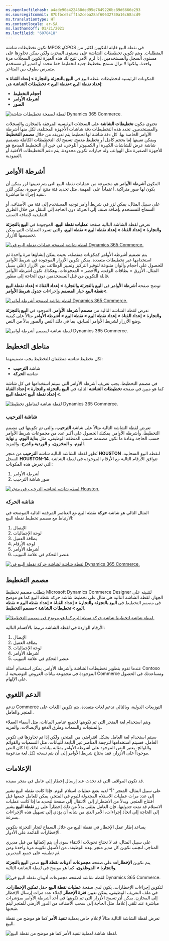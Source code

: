 ```yaml
---
ms.openlocfilehash: a4ade90a422468ded95e7649226bc89d6666e293
ms.sourcegitcommit: 87bfbce5cff1a2ceba28af60632730a16c68acd9
ms.translationtype: HT
ms.contentlocale: ar-SA
ms.lasthandoff: 01/21/2021
ms.locfileid: "6070418"
---
```

تكون تخطيطات شاشة MPOS وCPOS في نقطة البيع قابلة للتكوين لكثير من المتطلبات. ويتم تكوين تخطيطات الشاشة على مستوى المخزن ولكن يمكن تجاوزها على مستوى السجل والمستخدمين، إذا لزم الأمر. تتيح لك هذه الميزة تكوين السجلات مرة واحدة، ولكنها لا تزال تسمح بتخطيط جديد لتخطيط خط محدد أو لمدير أو مستخدم متمرس يطوف بين المتاجر. 

المكونات الرئيسية لتخطيطات نقطة البيع في **البيع بالتجزئة والتجارة > إعداد القناة > إعداد نقطة البيع >نقطة البيع > تخطيطات الشاشة** هي:

- **أحجام التخطيط**
- **أشرطة الأوامر**
- **الصور**

![لقطة لصفحة تخطيطات شاشة Dynamics 365 Commerce.](../media/screen-layouts-ss.jpg)

تحتوي مكون **تخطيطات الشاشة** على السجلات الرئيسية المرفقة بالمخازن والسجلات والمستخدمين. تحدد هذه التخطيطات دقة شاشات الأجهزة المختلفة، لكل منها أشرطة الأوامر الخاصة بها. كل دقة شاشة لها تخطيط يتم تعريفه من خلال **مصمم التخطيط** ويمكن تعيينها إما بحجم كامل أو تخطيط مدمج. تسمح لك التخطيطات الكاملة بتصميم شاشة عرض للشاشات الكبيرة أو الكمبيوتر اللوحي، في حين أن التخطيط المدمج هو للأجهزة الصغيرة مثل الهواتف وله خيارات تكوين محدودة. يتم دعم التخطيطات الأفقية أو العمودية. 

## <a name="button-grids"></a>أشرطة الأوامر
المكون **أشرطة الأوامر** هو مجموعة من عمليات نقطة البيع التي يتم تعيينها لزر يمكن أن يكون لها صور متراكبة. اعتماداً على المهمة، مثل تحديد فئة منتج أو صورة، يمكن للزر تنفيذ إجراء ما مباشرة. 

على سبيل المثال، يمكن لزر في شريط أوامر توجيه المستخدم إلى فئة من الأصناف، أو السماح للمستخدم بإضافة صنف إلى الحركة دون الحاجة إلى التنقل من خلال الطرق التقليدية لإضافة الصنف. 

تعرض لقطة الشاشة التالية صفحة **عمليات نقطة البيع**، الموجودة في **البيع بالتجزئة والتجارة > إعداد القناة > إعداد نقطة البيع > نقطة البيع**، والتي تسرد العمليات التي يمكن تخصيصها للأزرار.  
 
[ ![لقطة شاشة لصفحة عمليات نقطة البيع في Dynamics 365 Commerce.](../media/pos-operations-ss.jpg) ](../media/pos-operations-ss.jpg#lightbox)

يتم تصميم أشرطه الأوامر كمكونات منفصلة، بحيث يمكن إنشاؤها مرة واحدة ثم استخدامها عبر تخطيطات متعددة. يمكن تكوين الأزرار الموجودة في شريط الأوامر للحصول على أحجام وألوان متنوعة لتوفير التركيز وتمييز الوظائف بين الأزرار (على سبيل المثال، الأزرق = بطاقات الوقت، والأخضر = المدفوعات، وهكذا). تكون أشرطة الأوامر قابلة للتكوين من قبل المستخدمين دون الحاجة إلى مطور. 

توضح صفحة **أشرطة الأوامر** في **البيع بالتجزئة والتجارة > إعداد القناة > إعداد نقطة البيع >نقطة البيع** خيار **المصمم** وإجراءات **جدول شريط الأوامر**. 
  
[ ![لقطة شاشة لصفحة أشرطة أوامر Dynamics 365 Commerce.](../media/button-grids-ss.jpg) ](../media/button-grids-ss.jpg#lightbox)

تعرض لقطة الشاشة التالية من **مصمم أشرطة الأوامر**، الموجود في **البيع بالتجزئة والتجارة > إعداد القناة > إعداد نقطة البيع > نقطة البيع > أشرطة الأوامر** مثالاً على كيفية وضع الأزرار لشريط الأوامر السابق، بما في ذلك النص والصور بدلاً من النص.

 
![لقطة شاشة لمصمم أشرطة أوامر Dynamics 365 Commerce.](../media/button-grid-designer-ss.jpg)


## <a name="layout-zones"></a>مناطق التخطيط
لكل تخطيط شاشة منطقتان للتخطيط يجب تصميمهما: 

- شاشة **الترحيب**
- شاشة **الحركة** 

في مصمم التخطيط، يجب تعريف أشرطه الأوامر التي سيتم استخدامها في كل شاشة كما هو مبين في صفحة **تخطيطات الشاشة** التالية في **البيع بالتجزئة والتجارة > إعداد القناة > إعداد نقطة البيع >نقطة البيع**.

![لقطة شاشة لمناطق تخطيط Dynamics 365 Commerce.](../media/layout-zones-ss.jpg) 

### <a name="welcome-screen"></a>شاشة الترحيب
تعرض لقطة الشاشة التالية مثالاً على شاشة **الترحيب**، والتي تم تكوينها في مصمم التخطيط، وأشرطه الأوامر. يمكنك الحصول على أكبر عدد من مجموعات شريط الأوامر حسب الحاجة وعادة ما تكون مصممة حسب المنطقة الوظيفي، مثل **بداية اليوم**، و **نهاية اليوم**، و **المخزون**، و **الوردية والدرج**، والمزيد. 

تُظهر لقطة الشاشة التالية شاشة **الترحيب** من متجر **HOUSTON** لنقطة البيع السحابية‬، السجل **HOUSTON-14**. تتوافق الأرقام التالية مع الأرقام الموجودة في لقطة الشاشة التي تعرض هذه المكونات: 
 
1.  أشرطة الأوامر
2.  صور شاشة الترحيب 

[ ![لقطه شاشه لشاشه الترحيب في متجر Houston.](../media/houston-ssm.jpg) ](../media/houston-ssm.jpg#lightbox)

### <a name="transaction-screen"></a>شاشة الحركة
المثال التالي هو شاشة **حركة** نقطة البيع مع العناصر المرقمة التالية الموضحة في الارتباط مع مصمم تخطيط نقطة البيع: 

1.  الإيصال
2.  لوحة الإجماليات
3.  بطاقة العميل
4.  لوحة الأرقام
5.  أشرطة الأوامر
6.  عنصر التحكم في علامة التبويب

 
[ ![لقطة شاشة لشاشة حركة نقطة البيع في Dynamics 365 Commerce.](../media/houston-transaction-ssm.jpg) ](../media/houston-transaction-ssm.jpg#lightbox)

## <a name="layout-designer"></a>مصمم التخطيط
يتطلب مصمم تخطيط Microsoft Dynamics Commerce Designer لتثبيته على الجهاز. لقطة الشاشة التالية هي مثال على تخطيط شاشة حركة نقطة البيع كما هو موضح في مصمم التخطيط في **البيع بالتجزئة والتجارة > إعداد القناة > إعداد نقطة البيع > نقطة البيع > تخطيطات الشاشة >مصمم التخطيط**. 

[ ![لقطة شاشة لتخطيط شاشة حركة نقطة البيع كما هو موضح في مصمم التخطيط. ](../media/layout-designer-ssm.jpg) ](../media/layout-designer-ssm.jpg#lightbox)

الأرقام الواردة في لقطة الشاشة ترتبط بالأقسام التالية:

1.  الإيصال
2.  بطاقة العميل
3.  لوحة الإجماليات
4.  أشرطة الأوامر
5.  عنصر التحكم في علامة التبويب


عندما تقوم بتطوير تخطيطات الشاشة وأشرطة الأوامر، يمكن استخدام أمثلة Contoso الموجودة في مجموعة بيانات العروض التوضيحية لـ Commerce ومساعدتك في الحصول على الإلهام. 

## <a name="language-support"></a>الدعم اللغوي
تدعم Commerce التوزيعات الدولية، وبالتالي تدعم لغات متعددة. يتم تكوين اللغات على المتجر والعامل. 

ويتم استخدام لغة المتجر التي تم تكوينها لجميع عناصر البيانات، مثل أسماء العملاء والمنتجات والسمات وطرق الدفع والإيصالات، والمزيد. 

سيتم استخدام لغة العامل بشكل افتراضي من المتجر، ولكن إذا تم تجاوزها في تكوين العامل، فسيتم استخدامها لترجمة العناصر غير التابعة للبيانات، مثل التسميات والقوائم واللوائح. يعتبر النص الموجود على أشرطة الأوامر بمثابة بيانات، لذلك إذا كان النص موجوداً على الأزرار، فقد يحتاج شريط الأوامر إلى أن يتم نسخه لكل لغة مدعومة. 

## <a name="notifications"></a>الإعلامات

قد تكون المواقف التي قد تحدث عند إرسال إخطار إلى عامل في متجر مفيدة. 

على سبيل المثال، المتجر "أ" لديه بضع عمليات استلام اليوم. فإذا كانت نقطة البيع تشير إلى عدد مرات عمليات الاستلام المجدولة لليوم في المتجر، يمكن للعامل جمعها قبل افتتاح المتجر. وبدلاً من الاضطرار إلى الانتقال إلى صفحة لتحديد ما إذا كانت عمليات الاستلام قد تمت جدولتها، فإن العامل يتلقى بدلاً من ذلك إخطاراً على زر **نقطة البيع** يشير إلى الحاجة إلى اتخاذ إجراءات، الأمر الذي من شأنه أن يؤدي إلى تسهيل هذه الإجراءات بسرعة. 

يساعد إطار عمل الإخطار في نقطة البيع من خلال السماح لتجار التجزئة بتكوين الإخطارات القائمة على الأدوار. 

على سبيل المثال، قد لا تحتاج تحويلات الانتقاء سوى أن يتم إكمالها من قبل مديري المتاجر. لتجنب تكوين كل مدير متجر بهذه الوظيفة، من الأسهل تكوينه مرة واحدة ومن ثم تطبيقه على جميع المديرين. 

يتم تكوين **الإخطارات** على صفحة **مجموعات أذونات نقطة البيع** ضمن **البيع بالتجزئة والتجارة > الموظفون**، كما هو موضح في لقطة الشاشة التالية. 
 
![لقطة شاشة لصفحة مجموعات أذونان نقطة البيع في Dynamics 365 Commerce.](../media/pos-permission-groups-ssm.jpg) 

لتكوين إجراءات الإخطارات، يكون لدى صفحة **عمليات نقطة البيع** حقل **تمكين الإخطارات**. في ملف التعريف الوظيفي، يمكن تعيين **فترة الإخطار** لإملاء عدد مرات إرسال الإخطار إلى المخازن. يمكن أن تسمح الأزرار التي تم تكوينها في أحد أشرطة الأوامر بمؤشرات مباشرة عند تلقي إعلاماً، مثل الحاجة إلى سحب الأصناف من الدور الأرضي للمتجر ليتم شحنها. 

تعرض لقطة الشاشة التالية مثالاً لإعلام خاص بعملية **تنفيذ الأمر** كما هو موضح من نقطة البيع. 

 
![لقطة شاشة لعملية تنفيذ الأمر كما هو موضح من نقطة البيع.](../media/order-fulfillment-ssm.jpg)  


